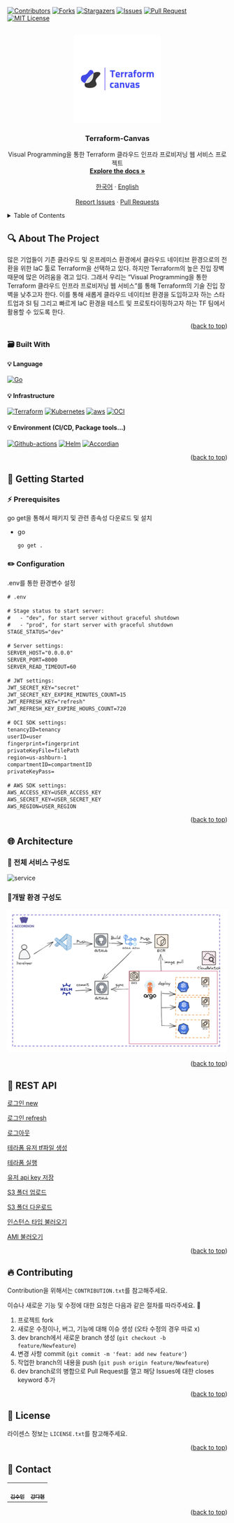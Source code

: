 <!-- Improved compatibility of back to top link: See: https://github.com/othneildrew/Best-README-Template/pull/73 -->
<a name="readme-top"></a>
[![Contributors][contributors-shield]][contributors-url] [![Forks][forks-shield]][forks-url] [![Stargazers][stars-shield]][stars-url] [![Issues][issues-shield]][issues-url] [![Pull Request][pr-shield]][pr-url] [![MIT License][license-shield]][license-url]



<!-- PROJECT LOGO -->
<br />
<div align="center">
  <a href="https://github.com/Terraform-Canvas/back-end">
    <img src="./images/canvas-logo.jpg" alt="Logo" width="200" height="200">
  </a>

<h3 align="center">Terraform-Canvas</h3>

  <p align="center">
    Visual Programming을 통한 Terraform 클라우드 인프라 프로비저닝 웹 서비스 프로젝트
    <br />
    <a href="https://facerain.notion.site/e393c21c423e46318f1dd21a3a9ed428?v=cf7ba34920154548a7d0303f27c7710b&pvs=4"><strong>Explore the docs »</strong></a>
    <br />
    <br />
    <a href="https://github.com/Terraform-Canvas/back-end/README_kor.md">한국어</a>
    ·
    <a href="https://github.com/Terraform-Canvas/back-end/README.md">English</a>
    <br />
    <br />
    <a href="https://github.com/Terraform-Canvas/back-end/issues">Report Issues</a>
    ·
    <a href="https://github.com/Terraform-Canvas/back-end/pulls">Pull Requests</a>
  </p>
</div>



<!-- TABLE OF CONTENTS -->
<details>
  <summary>Table of Contents</summary>
  <ol>
    <li>
      <a href="#mag-about-the-project">About The Project</a>
      <ul>
        <li><a href="#card_file_box-built-with">Built With</a></li>
      </ul>
    </li>
    <li>
      <a href="#rocket-getting-started">Getting Started</a>
      <ul>
        <li><a href="#zap-prerequisites">Prerequisites</a></li>
        <li><a href="#pencil2-configuration">Configuration</a></li>
      </ul>
    </li>
    <li><a href="#globe_with_meridians-architecture">Architecture</a></li>
    <li><a href="#memo-rest-apii">REST API</a></li>
    <li><a href="#fire-contributing">Contributing</a></li>
    <li><a href="#closed_lock_with_key-license">License</a></li>
    <li><a href="#speech_balloon-contact">Contact</a></li>
  </ol>
</details>



<!-- ABOUT THE PROJECT -->
## :mag: About The Project
많은 기업들이 기존 클라우드 및 온프레미스 환경에서 클라우드 네이티브 환경으로의 전환을 위한 IaC 툴로 Terraform을 선택하고 있다. 하지만 Terraform의 높은 진입 장벽 때문에 많은 어려움을 겪고 있다. 그래서 우리는 “Visual Programming을 통한 Terraform 클라우드 인프라 프로비저닝 웹 서비스”를 통해 Terraform의 기술 진입 장벽을 낮추고자 한다. 이를 통해 새롭게 클라우드 네이티브 환경을 도입하고자 하는 스타트업과 SI 팀 그리고 빠르게 IaC 환경을 테스트 및 프로토타이핑하고자 하는 TF 팀에서 활용할 수 있도록 한다.

<p align="right">(<a href="#readme-top">back to top</a>)</p>



### :card_file_box: Built With
#### :bulb: Language
[![Go][Go]][Go-url]
#### :bulb: Infrastructure
[![Terraform][Terraform]][Terraform-url] [![Kubernetes][Kubernetes]][Kubernetes-url] [![aws][aws]][aws-url] [![OCI][OCI]][OCI-url]
#### :bulb: Environment (CI/CD, Package tools...)
[![Github-actions][Github-actions]][Github-actions-url] [![Helm][Helm]][Helm-url] [![Accordian][Accordian]][Accordian-url]

<p align="right">(<a href="#readme-top">back to top</a>)</p>



<!-- GETTING STARTED -->
## :rocket: Getting Started

### :zap: Prerequisites
go get을 통해서 패키지 및 관련 종속성 다운로드 및 설치
* go
  ```sh
  go get .
  ```

### :pencil2: Configuration
.env를 통한 환경변수 설정
```env
# .env

# Stage status to start server:
#   - "dev", for start server without graceful shutdown
#   - "prod", for start server with graceful shutdown
STAGE_STATUS="dev"

# Server settings:
SERVER_HOST="0.0.0.0"
SERVER_PORT=8000
SERVER_READ_TIMEOUT=60

# JWT settings:
JWT_SECRET_KEY="secret"
JWT_SECRET_KEY_EXPIRE_MINUTES_COUNT=15
JWT_REFRESH_KEY="refresh"
JWT_REFRESH_KEY_EXPIRE_HOURS_COUNT=720

# OCI SDK settings:
tenancyID=tenancy
userID=user
fingerprint=fingerprint
privateKeyFile=filePath
region=us-ashburn-1
compartmentID=compartmentID
privateKeyPass=

# AWS SDK settings:
AWS_ACCESS_KEY=USER_ACCESS_KEY
AWS_SECRET_KEY=USER_SECRET_KEY
AWS_REGION=USER_REGION
```

<p align="right">(<a href="#readme-top">back to top</a>)</p>



## :globe_with_meridians: Architecture
### :triangular_flag_on_post: 전체 서비스 구성도
![service](./images/service.png)

### :triangular_flag_on_post:개발 환경 구성도
![env](./images/env-architecture.png)

<p align="right">(<a href="#readme-top">back to top</a>)</p>

## :memo: REST API
[로그인 new](https://www.notion.so/new-c4285cb8039844eeb4f6ac6fc3db31e0?pvs=21)

[로그인 refresh](https://www.notion.so/refresh-5549d45f449c4388b907c4fc03251943?pvs=21)

[로그아웃](https://www.notion.so/d72706b87d9f414aa40f57a3bd744bd8?pvs=21)

[테라폼 유저 tf파일 생성](https://www.notion.so/tf-60291b66fe524c419f30dc3c13733682?pvs=21)

[테라폼 실행](https://www.notion.so/fcff4f41d3ee4b5bb9bcc5fafe180229?pvs=21)

[유저 api key 저장](https://www.notion.so/api-key-e9dc48f44d054aa8929aa976ce7313b8?pvs=21)

[S3 폴더 업로드](https://www.notion.so/S3-27cdcd0c7fdf47a68850e7500db487f6?pvs=21)

[S3 폴더 다운로드](https://www.notion.so/S3-a45f2ff0d33d465e950cb1b8c159df41?pvs=21)

[인스턴스 타입 불러오기](https://www.notion.so/6f67510b97a34092811c281c737729b1?pvs=21)

[AMI 불러오기](https://www.notion.so/AMI-9aba2eb13f6842c3b9c91d4240b1f6e2?pvs=21)


<p align="right">(<a href="#readme-top">back to top</a>)</p>



<!-- CONTRIBUTING -->
## :fire: Contributing
Contribution을 위해서는 `CONTRIBUTION.txt`를 참고해주세요.

이슈나 새로운 기능 및 수정에 대한 요청은 다음과 같은 절차를 따라주세요. 🥰

1. 프로젝트 fork
2. 새로운 수정이나, 버그, 기능에 대해 이슈 생성 (오타 수정의 경우 따로 x)
3. dev branch에서 새로운 branch 생성 (`git checkout -b feature/Newfeature`)
4. 변경 사항 commit (`git commit -m 'feat: add new feature'`)
5. 작업한 branch의 내용을 push (`git push origin feature/Newfeature`)
6. dev branch로의 병합으로 Pull Request를 열고 해당 Issues에 대한 closes keyword 추가

<p align="right">(<a href="#readme-top">back to top</a>)</p>



<!-- LICENSE -->
## :closed_lock_with_key: License

라이센스 정보는 `LICENSE.txt`를 참고해주세요.
<p align="right">(<a href="#readme-top">back to top</a>)</p>



<!-- CONTACT -->
## :speech_balloon: Contact

<table>
  <tbody>
    <tr>
      <td align="center"><a href="https://github.com/Eeap"><img src="https://avatars.githubusercontent.com/u/42088290?v=4" width="100px;" alt=""/><br /><sub><b>김수민</b></sub></a></td>
      <td align="center"><a href="https://github.com/dusdjhyeon"><img src="https://avatars.githubusercontent.com/u/73868703?v=4" width="100px;" alt=""/><br /><sub><b>강다현</b></sub></a></td>
    </tr>
  </tobdy>
</table>

<p align="right">(<a href="#readme-top">back to top</a>)</p>


<!-- MARKDOWN LINKS & IMAGES -->
<!-- https://www.markdownguide.org/basic-syntax/#reference-style-links -->
[contributors-shield]: https://img.shields.io/github/contributors/Terraform-Canvas/back-end.svg?style=flat
[contributors-url]: https://github.com/Terraform-Canvas/back-end/graphs/contributors
[forks-shield]: https://img.shields.io/github/forks/Terraform-Canvas/back-end.svg?style=flat
[forks-url]: https://github.com/Terraform-Canvas/back-end/network/members
[stars-shield]: https://img.shields.io/github/stars/Terraform-Canvas/back-end.svg?style=flat
[stars-url]: https://github.com/Terraform-Canvas/back-end/stargazers
[issues-shield]: https://img.shields.io/github/issues/Terraform-Canvas/back-end.svg?style=flat
[issues-url]: https://github.com/Terraform-Canvas/back-end/issues
[pr-url]: https://github.com/Terraform-Canvas/back-end/pulls
[pr-shield]: https://img.shields.io/github/issues-pr/Terraform-Canvas/back-end.svg?style=flat
[license-shield]: https://img.shields.io/github/license/Terraform-Canvas/back-end.svg?style=flat
[license-url]: https://github.com/Terraform-Canvas/back-end/blob/master/LICENSE.txt

[Go]: https://img.shields.io/badge/Go-00ADD8?style=flat&logo=Go&logoColor=white
[Go-url]: https://go.dev/
[Terraform]: https://img.shields.io/badge/Terraform-430098?style=flat&logo=Terraform&logoColor=white
[Terraform-url]: https://www.terraform.io/
[aws]: https://img.shields.io/badge/AmazonAWS-232F3E?style=flat&logo=AmazonAWS&logoColor=white
[aws-url]: https://aws.amazon.com/
[OCI]: https://img.shields.io/badge/Oracle-F80000?style=flat&logo=oracle&logoColor=black
[OCI-url]: https://www.oracle.com/kr/cloud/
[Kubernetes]: https://img.shields.io/badge/Kubernetes-326CE5?style=flat&logo=Kubernetes&logoColor=white
[Kubernetes-url]: https://kubernetes.io/ko/
[Github-actions]: https://img.shields.io/badge/GitHub_Actions-2088FF?style=flat&logo=github-actions&logoColor=white
[Github-actions-url]: https://github.com/features/actions
[Helm]: https://img.shields.io/badge/Helm-326CE5?style=flat&logo=Helm&logoColor=white
[Helm-url]: https://helm.sh/
[Accordian]: https://img.shields.io/badge/Accordian-430098?style=flat&logo=Accordian&logoColor=white
[Accordian-url]: https://accordions.co.kr/
